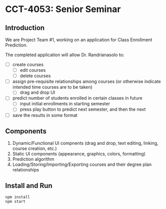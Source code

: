 # CCT-4053: Senior Seminar

## Introduction
We are Project Team #1, working on an application for Class Enrollment Prediction.

The completed application will allow Dr. Randrianasolo to:
- [ ] create courses
    - [ ] edit courses
    - [ ] delete courses
- [ ] assign pre-requisite relationships among courses (or otherwise indicate intended time courses are to be taken)
    - [ ] drag and drop UI
- [ ] predict number of students enrolled in certain classes in future
    - [ ] input initial enrollments in starting semester
    - [ ] press play button to predict next semester, and then the next
- [ ] save the results in some format

## Components

1. Dynamic/Functional UI compnents (drag and drop, text editing, linking, course creation, etc.)
2. Static UI components (appearance, graphics, colors, formatting)
3. Prediction algorithm
4. Loading/Storing/Importing/Exporting courses and their degree plan relationships

## Install and Run

```
npm install
npm start
```

